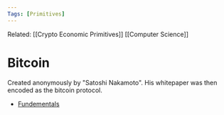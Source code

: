 ```yaml
---
Tags: [Primitives]
---
```

Related: [[Crypto Economic Primitives]] [[Computer Science]]
# Bitcoin
Created anonymously by "Satoshi Nakamoto". His whitepaper was then encoded as the bitcoin protocol. 

- [Fundementals](https://www.casebitcoin.com/library/fundamentals)
